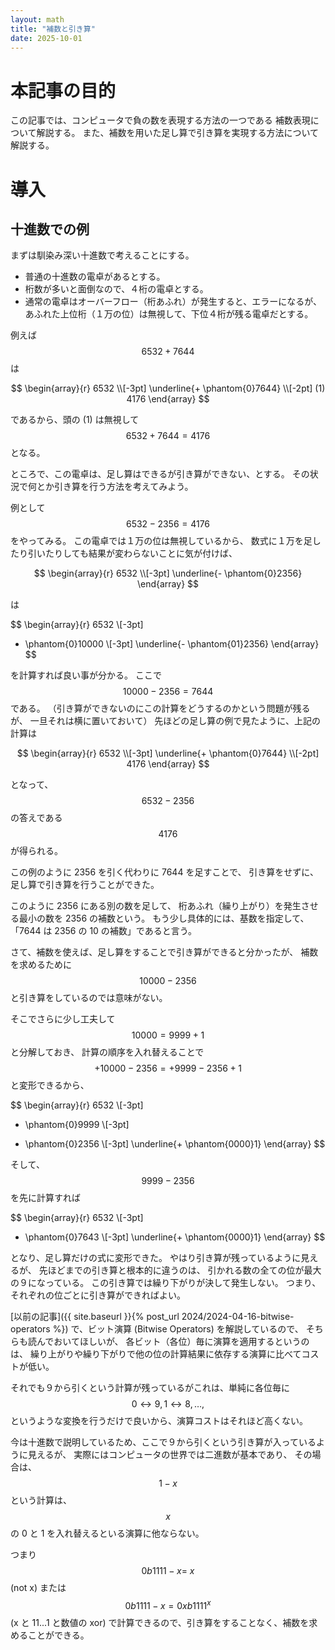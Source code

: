 ```yaml
---
layout: math
title: "補数と引き算"
date: 2025-10-01
---
```


#  本記事の目的

この記事では、コンピュータで負の数を表現する方法の一つである
補数表現について解説する。
また、補数を用いた足し算で引き算を実現する方法について解説する。

#  導入

##   十進数での例

まずは馴染み深い十進数で考えることにする。

- 普通の十進数の電卓があるとする。
- 桁数が多いと面倒なので、４桁の電卓とする。
- 通常の電卓はオーバーフロー（桁あふれ）が発生すると、エラーになるが、
  あふれた上位桁（１万の位）は無視して、下位４桁が残る電卓だとする。

例えば $$ 6532 + 7644 $$ は

$$
\begin{array}{r}
6532 \\[-3pt]
\underline{+ \phantom{0}7644} \\[-2pt]
(1) 4176
\end{array}
$$

であるから、頭の (1) は無視して $$ 6532 + 7644 = 4176 $$ となる。

ところで、この電卓は、足し算はできるが引き算ができない、とする。
その状況で何とか引き算を行う方法を考えてみよう。

例として $$ 6532 - 2356 = 4176 $$ をやってみる。
この電卓では１万の位は無視しているから、
数式に１万を足したり引いたりしても結果が変わらないことに気が付けば、

$$
\begin{array}{r}
6532 \\[-3pt]
\underline{- \phantom{0}2356}
\end{array}
$$

は

$$
\begin{array}{r}
6532 \\[-3pt]
+ \phantom{0}10000 \\[-3pt]
\underline{- \phantom{01}2356}
\end{array}
$$

を計算すれば良い事が分かる。
ここで $$ 10000 - 2356 = 7644 $$ である。
（引き算ができないのにこの計算をどうするのかという問題が残るが、
一旦それは横に置いておいて）
先ほどの足し算の例で見たように、上記の計算は

$$
\begin{array}{r}
6532 \\[-3pt]
\underline{+ \phantom{0}7644} \\[-2pt]
4176
\end{array}
$$

となって、$$ 6532 - 2356 $$ の答えである $$ 4176 $$ が得られる。

この例のように 2356 を引く代わりに 7644 を足すことで、
引き算をせずに、足し算で引き算を行うことができた。

このように 2356 にある別の数を足して、
桁あふれ（繰り上がり）を発生させる最小の数を 2356 の補数という。
もう少し具体的には、基数を指定して、
「7644 は 2356 の 10 の補数」であると言う。

さて、補数を使えば、足し算をすることで引き算ができると分かったが、
補数を求めるために $$ 10000 - 2356 $$ と引き算をしているのでは意味がない。

そこでさらに少し工夫して $$ 10000 = 9999 + 1 $$ と分解しておき、
計算の順序を入れ替えることで
$$+ 10000 - 2356 = + 9999 - 2356 + 1 $$ と変形できるから、


$$
\begin{array}{r}
6532 \\[-3pt]
+ \phantom{0}9999 \\[-3pt]
- \phantom{0}2356 \\[-3pt]
\underline{+ \phantom{0000}1}
\end{array}
$$

そして、$$ 9999 - 2356 $$ を先に計算すれば

$$
\begin{array}{r}
6532 \\[-3pt]
+ \phantom{0}7643 \\[-3pt]
\underline{+ \phantom{0000}1}
\end{array}
$$


となり、足し算だけの式に変形できた。
やはり引き算が残っているように見えるが、
先ほどまでの引き算と根本的に違うのは、
引かれる数の全ての位が最大の９になっている。
この引き算では繰り下がりが決して発生しない。
つまり、それぞれの位ごとに引き算ができればよい。

[以前の記事]({{ site.baseurl }}{% post_url 2024/2024-04-16-bitwise-operators %})
で、ビット演算 (Bitwise Operators)  を解説しているので、
そちらも読んでおいてほしいが、
各ビット（各位）毎に演算を適用するというのは、
繰り上がりや繰り下がりで他の位の計算結果に依存する演算に比べてコストが低い。

それでも９から引くという計算が残っているがこれは、単純に各位毎に
$$  0 \leftrightarrow 9, 1 \leftrightarrow 8, \ldots, $$
というような変換を行うだけで良いから、演算コストはそれほど高くない。

今は十進数で説明しているため、ここで９から引くという引き算が入っているように見えるが、
実際にはコンピュータの世界では二進数が基本であり、
その場合は、$$ 1 - x $$ という計算は、
$$ x $$ の 0 と 1 を入れ替えるといる演算に他ならない。

つまり $$ 0b1111 - x = ~ x $$ (not x)
または $$ 0b1111 - x = 0xb1111 ^ x$$ (x と 11...1 と数値の xor)
で計算できるので、引き算をすることなく、補数を求めることができる。